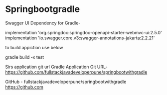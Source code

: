 # Springbootgradle

Swagger UI Dependency for Gradle-

implementation 'org.springdoc:springdoc-openapi-starter-webmvc-ui:2.5.0'
	implementation 'io.swagger.core.v3:swagger-annotations-jakarta:2.2.21'





to build appiction use below 

gradle build -x test


Sirs application git url
Gradle Application Git URL- https://github.com/fullstackjavadeveloperpune/springbootwithgradle



GitHub - fullstackjavadeveloperpune/springbootwithgradle
https://github.com
